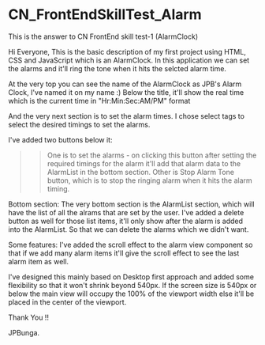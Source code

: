 # CN_FrontEndSkillTest_Alarm
This is the answer to CN FrontEnd skill test-1 (AlarmClock)

Hi Everyone,
This is the basic description of my first project using HTML, CSS and JavaScript which is an AlarmClock.
In this application we can set the alarms and it'll ring the tone when it hits the selcted alarm time.

At the very top you can see the name of the AlarmClock as JPB's Alarm Clock, I've named it on my name :)
Below the title, it'll show the real time which is the current time in "Hr:Min:Sec:AM/PM" format

And the very next section is to set the alarm times. I chose select tags to select the desired timings to set the alarms.

I've added two buttons below it: 
>> One is to set the alarms - on clicking this button after setting the required timings for the alarm it'll add that alarm data to the AlarmList in the bottom section.
>> Other is Stop Alarm Tone button, which is to stop the ringing alarm when it hits the alarm timing.

Bottom section:
The very bottom section is the AlarmList section, which will have the list of all the alrams that are set by the user.
I've added a delete button as well for those list items, it'll only show after the alarm is added into the AlarmList.
So that we can delete the alarms which we didn't want.

Some features:
I've added the scroll effect to the alarm view component so that if we add many alarm items it'll give the scroll effect to see the last alarm item as well.

I've designed this mainly based on Desktop first approach and added some flexibility so that it won't shrink beyond 540px.
If the screen size is 540px or below the main view will occupy the 100% of the viewport width else it'll be placed in the center of the viewport.



Thank You !!

JPBunga.
